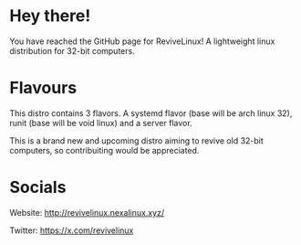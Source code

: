 # Hey there! 
You have reached the GitHub page for ReviveLinux! A lightweight linux distribution for 32-bit computers.

# Flavours
This distro contains 3 flavors. A systemd flavor (base will be arch linux 32), runit (base will be void linux) and a server flavor.

This is a brand new and upcoming distro aiming to revive old 32-bit computers, so contribuiting would be appreciated.

# Socials
Website: http://revivelinux.nexalinux.xyz/

Twitter: https://x.com/revivelinux
